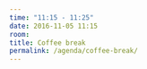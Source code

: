 ```yaml
---
time: "11:15 - 11:25"
date: 2016-11-05 11:15
room:
title: Coffee break
permalink: /agenda/coffee-break/
---
```

